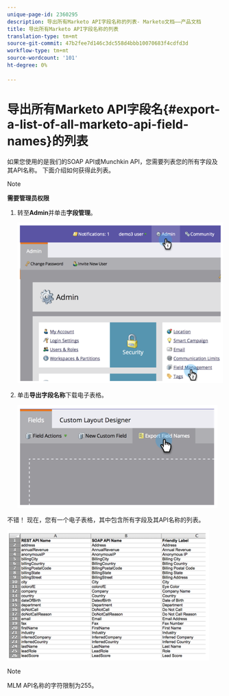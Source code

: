 ```yaml
---
unique-page-id: 2360295
description: 导出所有Marketo API字段名称的列表- Marketo文档——产品文档
title: 导出所有Marketo API字段名称的列表
translation-type: tm+mt
source-git-commit: 47b2fee7d146c3dc558d4bbb10070683f4cdfd3d
workflow-type: tm+mt
source-wordcount: '101'
ht-degree: 0%

---
```



# 导出所有Marketo API字段名{#export-a-list-of-all-marketo-api-field-names}的列表

如果您使用的是我们的SOAP API或Munchkin API，您需要列表您的所有字段及其API名称。 下面介绍如何获得此列表。

>[!NOTE]
>
>**需要管理员权限**

1. 转至&#x200B;**Admin**&#x200B;并单击&#x200B;**字段管理**。

   ![](assets/image2014-9-24-14-3a4-3a54.png)

1. 单击&#x200B;**导出字段名称**&#x200B;下载电子表格。

   ![](assets/image2014-9-24-14-3a5-3a6.png)

不错！ 现在，您有一个电子表格，其中包含所有字段及其API名称的列表。

![](assets/image2014-9-24-14-3a5-3a19.png)

>[!NOTE]
>
>MLM API名称的字符限制为255。

